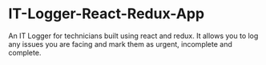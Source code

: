 # IT-Logger-React-Redux-App
An IT Logger for technicians built using react and redux. It allows you to log any issues you are facing and mark them as urgent, incomplete and complete. 
